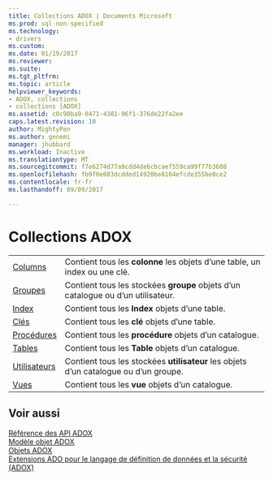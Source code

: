 ```yaml
---
title: Collections ADOX | Documents Microsoft
ms.prod: sql-non-specified
ms.technology:
- drivers
ms.custom: 
ms.date: 01/19/2017
ms.reviewer: 
ms.suite: 
ms.tgt_pltfrm: 
ms.topic: article
helpviewer_keywords:
- ADOX, collections
- collections [ADOX]
ms.assetid: c0c90ba9-0471-4381-96f1-376de22fa2ee
caps.latest.revision: 10
author: MightyPen
ms.author: genemi
manager: jhubbard
ms.workload: Inactive
ms.translationtype: MT
ms.sourcegitcommit: f7e6274d77a9cdd4de6cbcaef559ca99f77b3608
ms.openlocfilehash: fb9f0e683dcdded14920be8104efcde355be0ce2
ms.contentlocale: fr-fr
ms.lasthandoff: 09/09/2017

---
```

# <a name="adox-collections"></a>Collections ADOX
|||  
|-|-|  
|[Columns](../../../ado/reference/adox-api/columns-collection-adox.md)|Contient tous les **colonne** les objets d’une table, un index ou une clé.|  
|[Groupes](../../../ado/reference/adox-api/groups-collection-adox.md)|Contient tous les stockées **groupe** objets d’un catalogue ou d’un utilisateur.|  
|[Index](../../../ado/reference/adox-api/indexes-collection-adox.md)|Contient tous les **Index** objets d’une table.|  
|[Clés](../../../ado/reference/adox-api/keys-collection-adox.md)|Contient tous les **clé** objets d’une table.|  
|[Procédures](../../../ado/reference/adox-api/procedures-collection-adox.md)|Contient tous les **procédure** objets d’un catalogue.|  
|[Tables](../../../ado/reference/adox-api/tables-collection-adox.md)|Contient tous les **Table** objets d’un catalogue.|  
|[Utilisateurs](../../../ado/reference/adox-api/users-collection-adox.md)|Contient tous les stockées **utilisateur** les objets d’un catalogue ou d’un groupe.|  
|[Vues](../../../ado/reference/adox-api/views-collection-adox.md)|Contient tous les **vue** objets d’un catalogue.|  
  
## <a name="see-also"></a>Voir aussi  
 [Référence des API ADOX](../../../ado/reference/adox-api/adox-api-reference.md)   
 [Modèle objet ADOX](../../../ado/reference/adox-api/adox-object-model.md)   
 [Objets ADOX](../../../ado/reference/adox-api/adox-objects.md)   
 [Extensions ADO pour le langage de définition de données et la sécurité (ADOX)](../../../ado/guide/extensions/ado-extensions-for-data-definition-language-and-security-adox.md)

